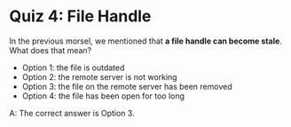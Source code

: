 # Quiz 4: File Handle

In the previous morsel, we mentioned that **a file handle can become stale**. What does that mean?

- Option 1: the file is outdated
- Option 2: the remote server is not working
- Option 3: the file on the remote server has been removed
- Option 4: the file has been open for too long

A: The correct answer is Option 3.
